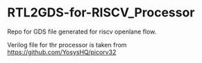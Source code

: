 # RTL2GDS-for-RISCV_Processor
Repo for GDS file generated for riscv openlane flow.

Verilog file for thr processor is taken from https://github.com/YosysHQ/picorv32
